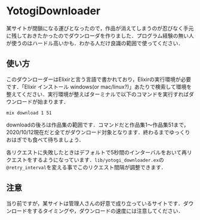 # YotogiDownloader

某サイトが閉鎖になる運びとなったので，作品が消えてしまうのが忍びなく手元に残しておきたかったのでダウンローダを作りました．プログラム経験の無い人が使うのはハードル高いかも．わかる人だけ良識の範囲で使ってください．

## 使い方

このダウンローダーはElixirと言う言語で書かれており，Elixirの実行環境が必要です．「Elixir インストール windows(or mac/linux?)」あたりで検索して環境を整えてください．実行環境が整えばターミナルで以下のコマンドを実行すればダウンロードが始まります．

```
mix download 1 51
```

downloadの後ろは作品集の範囲です．コマンドだと作品集1～作品集51まで，2020/10/12現在だと全てがダウンロード対象となります．終わるまでゆっくりおはぎでも食べて待ちましょう．

各リクエストに失敗したときはデフォルトで5秒間のインターバルをおいて再リクエストをするようになっています．`lib/yotogi_downloader.ex`の`@retry_interval`を変える事でこのリクエスト間隔が調整できます．

## 注意

当り前ですが，某サイトは管理人さんの好意で成り立っているサイトです．ダウンロードをするタイミングや，ダウンロードの速度には注意してください．
